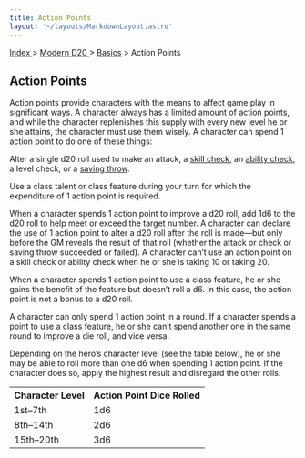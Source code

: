 ```yaml
---
title: Action Points
layout: '~/layouts/MarkdownLayout.astro'
---
```


[ Index ](/) > [ Modern D20 ](/modern.d20.srd) > [Basics](/modern.d20.srd/basics) > Action Points

## Action Points

Action points provide characters with the means to affect game play in
significant ways. A character always has a limited amount of action points,
and while the character replenishes this supply with every new level he or she
attains, the character must use them wisely. A character can spend 1 action
point to do one of these things:

Alter a single d20 roll used to make an attack, a [skill check](/modern.d20.srd/skills/skill.basics.php#skill), an [ability check](/modern.d20.srd/basics/ability.scores), a level check, or a [saving throw](/modern.d20.srd/basics/saving.throws).

Use a class talent or class feature during your turn for which the expenditure
of 1 action point is required.

When a character spends 1 action point to improve a d20 roll, add 1d6 to the
d20 roll to help meet or exceed the target number. A character can declare the
use of 1 action point to alter a d20 roll after the roll is made—but only
before the GM reveals the result of that roll (whether the attack or check or
saving throw succeeded or failed). A character can’t use an action point on a
skill check or ability check when he or she is taking 10 or taking 20.

When a character spends 1 action point to use a class feature, he or she gains
the benefit of the feature but doesn’t roll a d6. In this case, the action
point is not a bonus to a d20 roll.

A character can only spend 1 action point in a round. If a character spends a
point to use a class feature, he or she can’t spend another one in the same
round to improve a die roll, and vice versa.

Depending on the hero’s character level (see the table below), he or she may
be able to roll more than one d6 when spending 1 action point. If the
character does so, apply the highest result and disregard the other rolls.


<table> <tr><th>Character Level</th><th>Action Point Dice Rolled</th></tr> <tr><td>1st–7th</td><td>1d6</td></tr> <tr class="shaded"><td>8th–14th</td><td>2d6</td></tr> <tr><td>15th–20th</td><td>3d6</td></tr> </table>


